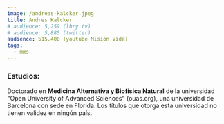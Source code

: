 ```yaml
---
image: /andreas-kalcker.jpeg
title: Andres Kalcker
# audience: 5,259 (lbry.tv)
# audience: 5,885 (twitter)
audience: 515.400 (youtube Misión Vida)
tags: 
  - mms
---
```


### Estudios:

Doctorado en **Medicina Alternativa y Biofísica Natural** de la universidad "Open University of Advanced Sciences" (ouas.org), una universidad de Barcelona con sede en Florida. Los títulos que otorga esta universidad no tienen validez en ningún país.